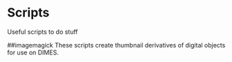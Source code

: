 # Scripts
Useful scripts to do stuff

##imagemagick
These scripts create thumbnail derivatives of digital objects for use on DIMES.